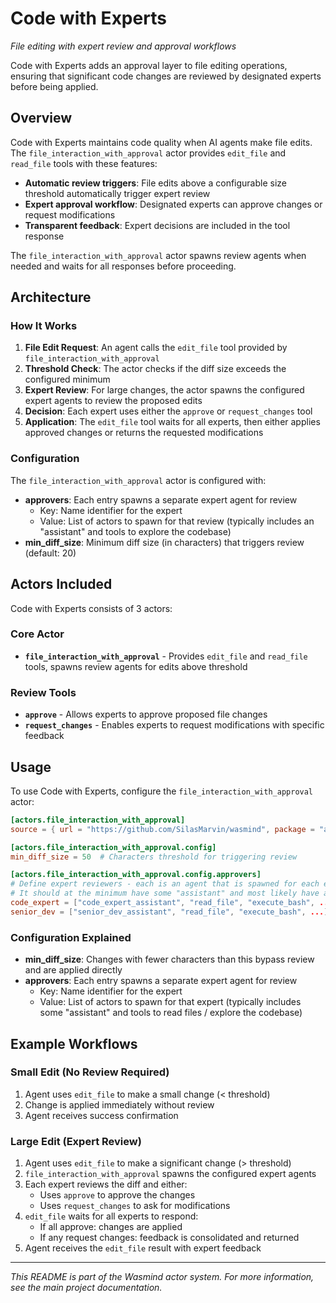 # Code with Experts

*File editing with expert review and approval workflows*

Code with Experts adds an approval layer to file editing operations, ensuring that significant code changes are reviewed by designated experts before being applied.

## Overview

Code with Experts maintains code quality when AI agents make file edits. The `file_interaction_with_approval` actor provides `edit_file` and `read_file` tools with these features:

- **Automatic review triggers**: File edits above a configurable size threshold automatically trigger expert review
- **Expert approval workflow**: Designated experts can approve changes or request modifications  
- **Transparent feedback**: Expert decisions are included in the tool response

The `file_interaction_with_approval` actor spawns review agents when needed and waits for all responses before proceeding.

## Architecture

### How It Works

1. **File Edit Request**: An agent calls the `edit_file` tool provided by `file_interaction_with_approval`
2. **Threshold Check**: The actor checks if the diff size exceeds the configured minimum
3. **Expert Review**: For large changes, the actor spawns the configured expert agents to review the proposed edits
4. **Decision**: Each expert uses either the `approve` or `request_changes` tool
5. **Application**: The `edit_file` tool waits for all experts, then either applies approved changes or returns the requested modifications

### Configuration

The `file_interaction_with_approval` actor is configured with:

- **approvers**: Each entry spawns a separate expert agent for review
  - Key: Name identifier for the expert
  - Value: List of actors to spawn for that review (typically includes an "assistant" and tools to explore the codebase)
- **min_diff_size**: Minimum diff size (in characters) that triggers review (default: 20)

## Actors Included

Code with Experts consists of 3 actors:

### Core Actor
- **`file_interaction_with_approval`** - Provides `edit_file` and `read_file` tools, spawns review agents for edits above threshold

### Review Tools
- **`approve`** - Allows experts to approve proposed file changes
- **`request_changes`** - Enables experts to request modifications with specific feedback

## Usage

To use Code with Experts, configure the `file_interaction_with_approval` actor:

```toml
[actors.file_interaction_with_approval]
source = { url = "https://github.com/SilasMarvin/wasmind", package = "actors/code_with_experts/crates/file_interaction_with_approval" }

[actors.file_interaction_with_approval.config]
min_diff_size = 50  # Characters threshold for triggering review

[actors.file_interaction_with_approval.config.approvers]
# Define expert reviewers - each is an agent that is spawned for each edit_file tool call with the provided list of actors
# It should at the minimum have some "assistant" and most likely have a way to explore the codebase
code_expert = ["code_expert_assistant", "read_file", "execute_bash", ...]
senior_dev = ["senior_dev_assistant", "read_file", "execute_bash", ...]
```

### Configuration Explained

- **min_diff_size**: Changes with fewer characters than this bypass review and are applied directly
- **approvers**: Each entry spawns a separate expert agent for review
  - Key: Name identifier for the expert
  - Value: List of actors to spawn for that expert (typically includes some "assistant" and tools to read files / explore the codebase)

## Example Workflows

### Small Edit (No Review Required)
1. Agent uses `edit_file` to make a small change (< threshold)
2. Change is applied immediately without review
3. Agent receives success confirmation

### Large Edit (Expert Review)
1. Agent uses `edit_file` to make a significant change (> threshold)
2. `file_interaction_with_approval` spawns the configured expert agents
3. Each expert reviews the diff and either:
   - Uses `approve` to approve the changes
   - Uses `request_changes` to ask for modifications
4. `edit_file` waits for all experts to respond:
   - If all approve: changes are applied
   - If any request changes: feedback is consolidated and returned
5. Agent receives the `edit_file` result with expert feedback

---

*This README is part of the Wasmind actor system. For more information, see the main project documentation.*
